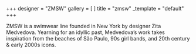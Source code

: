 +++
designer = "ZMSW"
gallery = [ ]
title = "zmsw"
_template = "default"
+++

ZMSW is a swimwear line founded in New York by designer Zita Medvedova. Yearning for an idyllic past, Medvedova’s work takes inspiration from the beaches of São Paulo, 90s girl bands, and 20th century & early 2000s icons.
